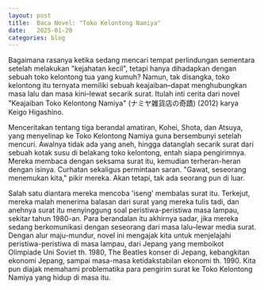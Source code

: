 ```yaml
---
layout: post
title:  Baca Novel: "Toko Kelontong Namiya"
date:   2025-01-20
categories: blog
---
```

Bagaimana rasanya ketika sedang mencari tempat perlindungan sementara setelah melakukan "kejahatan kecil", tetapi hanya dihadapkan dengan sebuah toko kelontong tua yang kumuh? Namun, tak disangka, toko kelontong itu ternyata memiliki sebuah keajaiban–dapat menghubungkan masa lalu dan masa kini–lewat secarik surat. Itulah inti cerita dari novel "Keajaiban Toko Kelontong Namiya" (ナミヤ雑貨店の奇蹟) (2012) karya Keigo Higashino.

Menceritakan tentang tiga berandal amatiran, Kohei, Shota, dan Atsuya, yang menyelinap ke Toko Kelontong Namiya guna bersembunyi setelah mencuri. Awalnya tidak ada yang aneh, hingga datanglah secarik surat dari sebuah kotak susu di belakang toko kelontong, entah siapa pengirimnya. Mereka membaca dengan seksama surat itu, kemudian terheran-heran dengan isinya. Curhatan sekaligus permintaan saran. "Gawat, seseorang menemukan kita," pikir mereka. Akan tetapi, tak ada seorang pun di luar.

Salah satu diantara mereka mencoba 'iseng' membalas surat itu. Terkejut, mereka malah menerima balasan dari surat yang mereka tulis tadi, dan anehnya surat itu menyinggung soal peristiwa-peristiwa masa lampau, sekitar tahun 1980-an. Para berandalan itu akhirnya sadar, jika mereka sedang berkomunikasi dengan seseorang dari masa lalu–lewar media surat.
Dengan alur maju-mundur, novel ini mengajak kita untuk menjelajahi peristiwa-peristiwa di masa lampau, dari Jepang yang memboikot Olimpiade Uni Soviet th. 1980, The Beatles konser di Jepang, kebangkitan ekonomi Jepang, sampai masa-masa ketidakstabilan ekonomi th. 1990. Kita pun diajak memahami problematika para pengirim surat ke Toko Kelontong Namiya yang hidup di masa itu.

